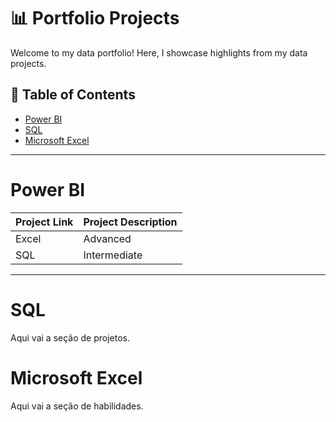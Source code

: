 # 📊 Portfolio Projects
Welcome to my data portfolio! Here, I showcase highlights from my data projects.
## :file_folder: Table of Contents

- [Power BI](#power-bi)
- [SQL](#sql)
- [Microsoft Excel](#microsoft-excel)

---

# Power BI
|Project Link|Project Description|
|-------------|----------|
| Excel       | Advanced |
| SQL         | Intermediate |

---

# SQL

Aqui vai a seção de projetos.

# Microsoft Excel

Aqui vai a seção de habilidades.

